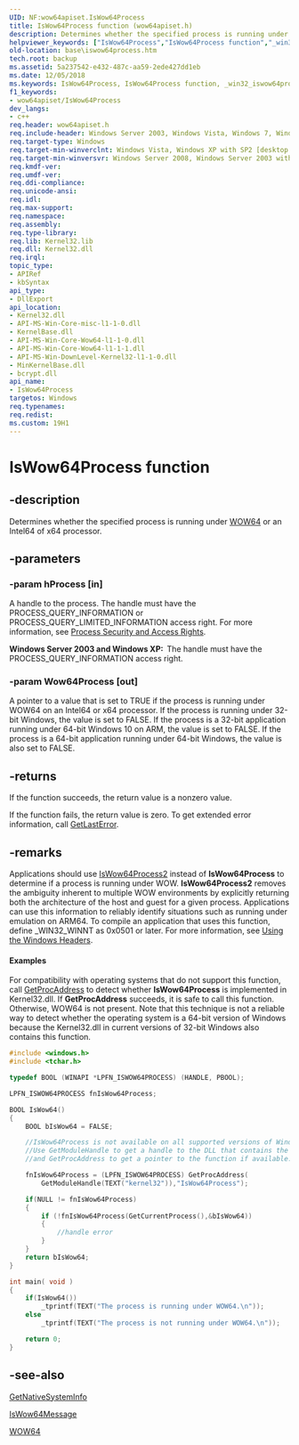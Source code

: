 ```yaml
---
UID: NF:wow64apiset.IsWow64Process
title: IsWow64Process function (wow64apiset.h)
description: Determines whether the specified process is running under WOW64 or an Intel64 of x64 processor.
helpviewer_keywords: ["IsWow64Process","IsWow64Process function","_win32_iswow64process","base.iswow64process","winbase/IsWow64Process","wow64apiset/IsWow64Process"]
old-location: base\iswow64process.htm
tech.root: backup
ms.assetid: 5a237542-e432-487c-aa59-2ede427dd1eb
ms.date: 12/05/2018
ms.keywords: IsWow64Process, IsWow64Process function, _win32_iswow64process, base.iswow64process, winbase/IsWow64Process, wow64apiset/IsWow64Process
f1_keywords:
- wow64apiset/IsWow64Process
dev_langs:
- c++
req.header: wow64apiset.h
req.include-header: Windows Server 2003, Windows Vista, Windows 7, Windows Server 2008  Windows Server 2008 R2, Windows.h
req.target-type: Windows
req.target-min-winverclnt: Windows Vista, Windows XP with SP2 [desktop apps \| UWP apps]
req.target-min-winversvr: Windows Server 2008, Windows Server 2003 with SP1 [desktop apps \| UWP apps]
req.kmdf-ver: 
req.umdf-ver: 
req.ddi-compliance: 
req.unicode-ansi: 
req.idl: 
req.max-support: 
req.namespace: 
req.assembly: 
req.type-library: 
req.lib: Kernel32.lib
req.dll: Kernel32.dll
req.irql: 
topic_type:
- APIRef
- kbSyntax
api_type:
- DllExport
api_location:
- Kernel32.dll
- API-MS-Win-Core-misc-l1-1-0.dll
- KernelBase.dll
- API-MS-Win-Core-Wow64-l1-1-0.dll
- API-MS-Win-Core-Wow64-l1-1-1.dll
- API-MS-Win-DownLevel-Kernel32-l1-1-0.dll
- MinKernelBase.dll
- bcrypt.dll
api_name:
- IsWow64Process
targetos: Windows
req.typenames: 
req.redist: 
ms.custom: 19H1
---
```


# IsWow64Process function


## -description


Determines whether the specified process is running under 
<a href="https://docs.microsoft.com/windows/desktop/WinProg64/running-32-bit-applications">WOW64</a> or an Intel64 of x64 processor.


## -parameters




### -param hProcess [in]

A handle to the process. The handle must have the PROCESS_QUERY_INFORMATION or PROCESS_QUERY_LIMITED_INFORMATION access right. For more information, see <a href="https://docs.microsoft.com/windows/desktop/ProcThread/process-security-and-access-rights">Process Security and Access Rights</a>.

<b>Windows Server 2003 and Windows XP:  </b>The handle must have the PROCESS_QUERY_INFORMATION access right.


### -param Wow64Process [out]

A pointer to a value that is set to TRUE if the process is running under WOW64 on an Intel64 or x64 processor. If the process is running under 32-bit Windows, the value is set to FALSE. If the process is a 32-bit application running under 64-bit Windows 10 on ARM, the value is set to FALSE. If the process is a 64-bit application running under 64-bit Windows, the value is also set to FALSE. 


## -returns



If the function succeeds, the return value is a nonzero value.

If the function fails, the return value is zero. To get extended error information, call 
<a href="https://docs.microsoft.com/windows/desktop/api/errhandlingapi/nf-errhandlingapi-getlasterror">GetLastError</a>.




## -remarks



Applications should use <a href="https://docs.microsoft.com/windows/desktop/api/wow64apiset/nf-wow64apiset-iswow64process2">IsWow64Process2</a> instead of <b>IsWow64Process</b> to determine if a process is running under WOW.  <b>IsWow64Process2</b> removes the ambiguity inherent to multiple WOW environments by explicitly returning both the architecture of the host and guest for a given process.  Applications can use this information to reliably identify situations such as running under emulation on ARM64. To compile an application that uses this function, define _WIN32_WINNT as 0x0501 or later. For more information, see 
<a href="https://docs.microsoft.com/windows/desktop/WinProg/using-the-windows-headers">Using the Windows Headers</a>.


#### Examples

For compatibility with operating systems that do not support this function, call 
<a href="https://docs.microsoft.com/windows/desktop/api/libloaderapi/nf-libloaderapi-getprocaddress">GetProcAddress</a> to detect whether 
<b>IsWow64Process</b> is implemented in Kernel32.dll. If <b>GetProcAddress</b> succeeds, it is safe to call this function. Otherwise, WOW64 is not present. Note that this technique is not a reliable way to detect whether the operating system is a 64-bit version of Windows because the Kernel32.dll in current versions of 32-bit Windows also contains this function.


```cpp
#include <windows.h>
#include <tchar.h>

typedef BOOL (WINAPI *LPFN_ISWOW64PROCESS) (HANDLE, PBOOL);

LPFN_ISWOW64PROCESS fnIsWow64Process;

BOOL IsWow64()
{
    BOOL bIsWow64 = FALSE;

    //IsWow64Process is not available on all supported versions of Windows.
    //Use GetModuleHandle to get a handle to the DLL that contains the function
    //and GetProcAddress to get a pointer to the function if available.

    fnIsWow64Process = (LPFN_ISWOW64PROCESS) GetProcAddress(
        GetModuleHandle(TEXT("kernel32")),"IsWow64Process");

    if(NULL != fnIsWow64Process)
    {
        if (!fnIsWow64Process(GetCurrentProcess(),&bIsWow64))
        {
            //handle error
        }
    }
    return bIsWow64;
}

int main( void )
{
    if(IsWow64())
        _tprintf(TEXT("The process is running under WOW64.\n"));
    else
        _tprintf(TEXT("The process is not running under WOW64.\n"));

    return 0;
}

```





## -see-also




<a href="https://docs.microsoft.com/windows/desktop/api/sysinfoapi/nf-sysinfoapi-getnativesysteminfo">GetNativeSystemInfo</a>



<a href="https://docs.microsoft.com/windows/desktop/api/winuser/nf-winuser-iswow64message">IsWow64Message</a>



<a href="https://docs.microsoft.com/windows/desktop/WinProg64/running-32-bit-applications">WOW64</a>
 

 

